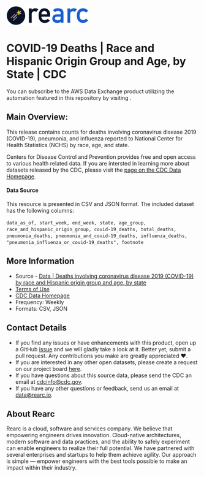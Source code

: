 <a href="https://www.rearc.io/data/">
    <img src="./rearc_logo_rgb.png" alt="Rearc Logo" title="Rearc Logo" height="52" />
</a>

# COVID-19 Deaths | Race and Hispanic Origin Group and Age, by State | CDC

You can subscribe to the AWS Data Exchange product utilizing the automation featured in this repository by visiting [](). 

## Main Overview:
This release contains counts for deaths involving coronavirus disease 2019 (COVID-19), pneumonia, and influenza reported to National Center for Health Statistics (NCHS) by race, age, and state.

Centers for Disease Control and Prevention provides free and open access to various health related data. If you are intersted in learning more about datasets released by the CDC, please visit the [page on the CDC Data Homepage](https://data.cdc.gov).

#### Data Source
This resource is presented in CSV and JSON format. The included dataset has the following columns:

`data_as_of, start_week, end_week, state, age_group, race_and_hispanic_origin_group, covid-19_deaths, total_deaths, pneumonia_deaths, pneumonia_and_covid-19_deaths, influenza_deaths, "pneumonia_influenza_or_covid-19_deaths", footnote`

## More Information
- Source - [Data | Deaths involving coronavirus disease 2019 (COVID-19) by race and Hispanic origin group and age, by state](https://data.cdc.gov/NCHS/Deaths-involving-coronavirus-disease-2019-COVID-19/ks3g-spdg) 
- [Terms of Use](https://www.usa.gov/government-works)
- [CDC Data Homepage](https://data.cdc.gov/)
- Frequency: Weekly
- Formats: CSV, JSON

## Contact Details
- If you find any issues or have enhancements with this product, open up a GitHub [issue](https://github.com/rearc-data/deaths-covid-19-by-race-age-state-cdc/issues) and we will gladly take a look at it. Better yet, submit a pull request. Any contributions you make are greatly appreciated :heart:.
- If you are interested in any other open datasets, please create a request on our project board [here](https://github.com/rearc-data/covid-datasets-aws-data-exchange/projects/1).
- If you have questions about this source data, please send the CDC an email at cdcinfo@cdc.gov.
- If you have any other questions or feedback, send us an email at data@rearc.io.

## About Rearc
Rearc is a cloud, software and services company. We believe that empowering engineers drives innovation. Cloud-native architectures, modern software and data practices, and the ability to safely experiment can enable engineers to realize their full potential. We have partnered with several enterprises and startups to help them achieve agility. Our approach is simple — empower engineers with the best tools possible to make an impact within their industry.
